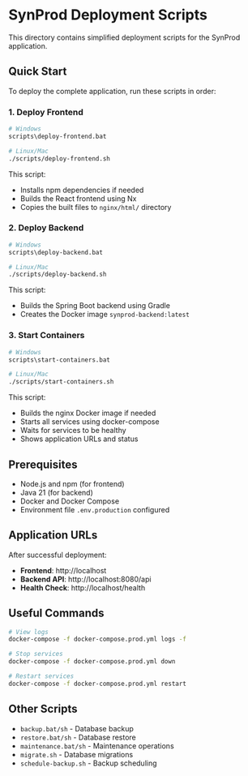 # SynProd Deployment Scripts

This directory contains simplified deployment scripts for the SynProd application.

## Quick Start

To deploy the complete application, run these scripts in order:

### 1. Deploy Frontend
```bash
# Windows
scripts\deploy-frontend.bat

# Linux/Mac
./scripts/deploy-frontend.sh
```

This script:
- Installs npm dependencies if needed
- Builds the React frontend using Nx
- Copies the built files to `nginx/html/` directory

### 2. Deploy Backend
```bash
# Windows
scripts\deploy-backend.bat

# Linux/Mac
./scripts/deploy-backend.sh
```

This script:
- Builds the Spring Boot backend using Gradle
- Creates the Docker image `synprod-backend:latest`

### 3. Start Containers
```bash
# Windows
scripts\start-containers.bat

# Linux/Mac
./scripts/start-containers.sh
```

This script:
- Builds the nginx Docker image if needed
- Starts all services using docker-compose
- Waits for services to be healthy
- Shows application URLs and status

## Prerequisites

- Node.js and npm (for frontend)
- Java 21 (for backend)
- Docker and Docker Compose
- Environment file `.env.production` configured

## Application URLs

After successful deployment:
- **Frontend**: http://localhost
- **Backend API**: http://localhost:8080/api
- **Health Check**: http://localhost/health

## Useful Commands

```bash
# View logs
docker-compose -f docker-compose.prod.yml logs -f

# Stop services
docker-compose -f docker-compose.prod.yml down

# Restart services
docker-compose -f docker-compose.prod.yml restart
```

## Other Scripts

- `backup.bat/sh` - Database backup
- `restore.bat/sh` - Database restore
- `maintenance.bat/sh` - Maintenance operations
- `migrate.sh` - Database migrations
- `schedule-backup.sh` - Backup scheduling

